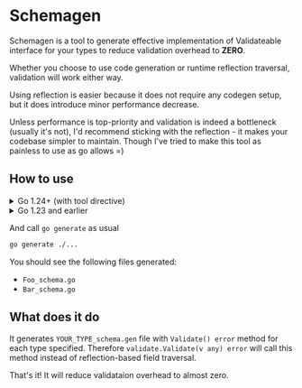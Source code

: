 # Schemagen

Schemagen is a tool to generate effective implementation of Validateable
interface for your types to reduce validation overhead to **ZERO**.

Whether you choose to use code generation or runtime reflection traversal, validation will work either way.

Using reflection is easier because it does not require any codegen setup, but it does introduce minor performance decrease.

Unless performance is top-priority and validation is indeed a bottleneck (usually it's not), I'd recommend sticking with the reflection - it makes your codebase simpler to maintain. Though I've tried to make this tool as painless to use as go allows =)

## How to use

<details>
<summary>Go 1.24+ (with tool directive)</summary>

```bash
go get -tool github.com/metafates/schema/cmd/schemagen@main
```

This will add a tool directive to your `go.mod` file

Then you can use it with `go:generate` directive (notice the `go tool` prefix)

```go
//go:generate go tool schemagen -type Foo,Bar

type Foo struct {
    A required.NonZero[string]
    B optional.Negative[int]
}

type Bar map[string]MyStruct
```

</details>

<details>
<summary>Go 1.23 and earlier</summary>

See https://marcofranssen.nl/manage-go-tools-via-go-modules

Or:

```bash
go install github.com/metafates/schema/cmd/schemagen@main
```

Ensure that `schemagen` is in your `$PATH`:

```bash
which schemagen # should output something if everything is ok
```

Then you can use it with `go:generate` directive

```go
//go:generate schemagen -type Foo,Bar

type Foo struct {
    A required.NonZero[string]
    B optional.Negative[int]
}

type Bar map[string]MyStruct
```

</details>


And call `go generate` as usual

```bash
go generate ./...
```

You should see the following files generated:

- `Foo_schema.go`
- `Bar_schema.go`

## What does it do

It generates `YOUR_TYPE_schema.gen` file with `Validate() error` method for each type specified.
Therefore `validate.Validate(v any) error` will call this method instead of reflection-based field traversal.

That's it! It will reduce validataion overhead to almost zero.
